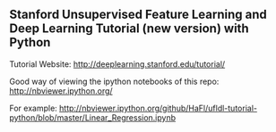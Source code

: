 ## Stanford Unsupervised Feature Learning and Deep Learning Tutorial (new version) with Python
Tutorial Website:
http://deeplearning.stanford.edu/tutorial/

Good way of viewing the ipython notebooks of this repo:
http://nbviewer.ipython.org/

For example:
http://nbviewer.ipython.org/github/HaFl/ufldl-tutorial-python/blob/master/Linear_Regression.ipynb
